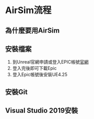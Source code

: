 # AirSim流程
## 為什麼要用AirSim

## 安裝檔案
1. 到Unreal官網申請或登入EPIC帳號[官網](https://www.oracle.com/tw/java/technologies/javase/javase8-archive-downloads.html)
2. 登入完後即可下載Epic
3. 登入Epic帳號後安裝UE4.25

## 安裝Git

## Visual Studio 2019安裝
